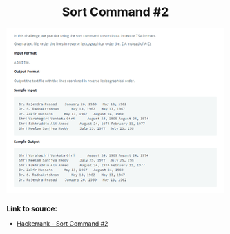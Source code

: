 <h1 align="center">Sort Command #2</h1>

![alt text](https://github.com/matthew01lokiet/Github-repos-images/blob/main/Other/Bash/sort_command_%232.png)

### Link to source: 
- <a href="https://www.hackerrank.com/challenges/text-processing-sort-2/problem">Hackerrank - Sort Command #2</a>

